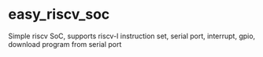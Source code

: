 # easy_riscv_soc
Simple riscv SoC, supports riscv-I instruction set, serial port, interrupt, gpio, download program from serial port
